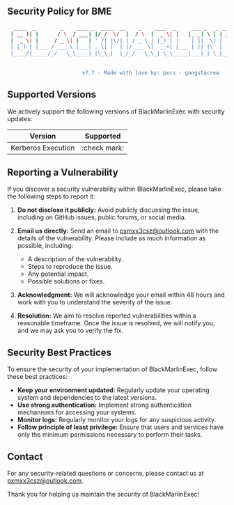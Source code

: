 ## Security Policy for BME

```sh
  ____  _        _    ____ _  ____  __    _    ____  _     ___ _   _ _______  _______ ____ 
 | __ )| |      / \  / ___| |/ /  \/  |  / \  |  _ \| |   |_ _| \ | | ____\ \/ / ____/ ___|
 |  _ \| |     / _ \| |   | ' /| |\/| | / _ \ | |_) | |    | ||  \| |  _|  \  /|  _|| |    
 | |_) | |___ / ___ \ |___| . \| |  | |/ ___ \|  _ <| |___ | || |\  | |___ /  \| |__| |___ 
 |____/|_____/_/   \_\____|_|\_\_|  |_/_/   \_\_| \_\_____|___|_| \_|_____/_/\_\_____\____|
                                                                                           
                                    
                        v7.7 - Made with love by: pxcs - gangstacrew                                                          
````

## Supported Versions

We actively support the following versions of BlackMarlinExec with security updates:

| Version | Supported          |
| ------- | ------------------ |
| Kerberos Execution | :check mark: |

## Reporting a Vulnerability

If you discover a security vulnerability within BlackMarlinExec, please take the following steps to report it:

1. **Do not disclose it publicly:** Avoid publicly discussing the issue, including on GitHub issues, public forums, or social media.

2. **Email us directly:** Send an email to [pxmxx3csz@outlook.com](pxmxx3csz@outlook.com) with the details of the vulnerability. Please include as much information as possible, including:
    - A description of the vulnerability.
    - Steps to reproduce the issue.
    - Any potential impact.
    - Possible solutions or fixes.

3. **Acknowledgment:** We will acknowledge your email within 48 hours and work with you to understand the severity of the issue.

4. **Resolution:** We aim to resolve reported vulnerabilities within a reasonable timeframe. Once the issue is resolved, we will notify you, and we may ask you to verify the fix.

## Security Best Practices

To ensure the security of your implementation of BlackMarlinExec, follow these best practices:

- **Keep your environment updated:** Regularly update your operating system and dependencies to the latest versions.
- **Use strong authentication:** Implement strong authentication mechanisms for accessing your systems.
- **Monitor logs:** Regularly monitor your logs for any suspicious activity.
- **Follow principle of least privilege:** Ensure that users and services have only the minimum permissions necessary to perform their tasks.

## Contact

For any security-related questions or concerns, please contact us at [pxmxx3csz@outlook.com](pxmxx3csz@outlook.com).

Thank you for helping us maintain the security of BlackMarlinExec!

